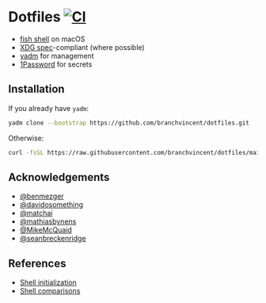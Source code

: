 # Dotfiles [![CI](https://github.com/branchvincent/dotfiles/workflows/CI/badge.svg)](https://github.com/branchvincent/dotfiles/actions?query=workflow%3ACI)

- [fish shell](http://fishshell.com/) on macOS
- [XDG spec](https://specifications.freedesktop.org/basedir-spec/basedir-spec-latest.html)-compliant (where possible)
- [yadm](https://yadm.io/) for management
- [1Password](https://1password.com/downloads/command-line/) for secrets

## Installation

If you already have `yadm`:

```sh
yadm clone --bootstrap https://github.com/branchvincent/dotfiles.git
```

Otherwise:

```sh
curl -fsSL https://raw.githubusercontent.com/branchvincent/dotfiles/main/bootstrap | bash
```

## Acknowledgements

- [@benmezger](https://github.com/benmezger/dotfiles)
- [@davidosomething](https://github.com/davidosomething/dotfiles)
- [@matchai](https://github.com/matchai/dotfiles)
- [@mathiasbynens](https://github.com/mathiasbynens/dotfiles)
- [@MikeMcQuaid](https://github.com/MikeMcQuaid/dotfiles)
- [@seanbreckenridge](https://github.com/seanbreckenridge/dotfiles)

## References

- [Shell initialization](https://github.com/rbenv/rbenv/wiki/unix-shell-initialization)
- [Shell comparisons](https://hyperpolyglot.org/unix-shells)
